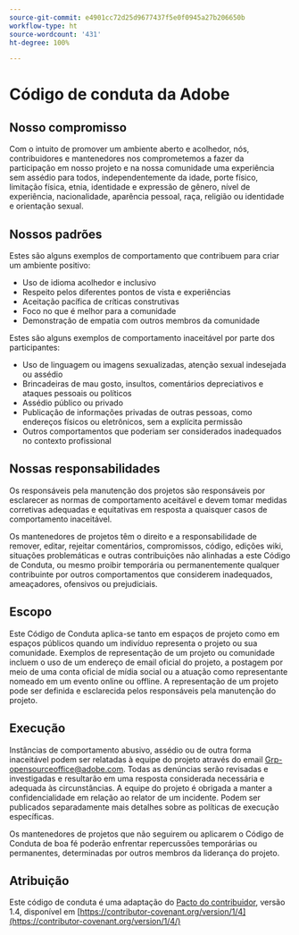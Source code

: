 ```yaml
---
source-git-commit: e4901cc72d25d9677437f5e0f0945a27b206650b
workflow-type: ht
source-wordcount: '431'
ht-degree: 100%

---
```

# Código de conduta da Adobe

## Nosso compromisso

Com o intuito de promover um ambiente aberto e acolhedor, nós, contribuidores e mantenedores nos comprometemos a fazer da participação em nosso projeto e na nossa comunidade uma experiência sem assédio para todos, independentemente da idade, porte físico, limitação física, etnia, identidade e expressão de gênero, nível de experiência, nacionalidade, aparência pessoal, raça, religião ou identidade e orientação sexual.

## Nossos padrões

Estes são alguns exemplos de comportamento que contribuem para criar um ambiente positivo:

* Uso de idioma acolhedor e inclusivo
* Respeito pelos diferentes pontos de vista e experiências
* Aceitação pacífica de críticas construtivas
* Foco no que é melhor para a comunidade
* Demonstração de empatia com outros membros da comunidade

Estes são alguns exemplos de comportamento inaceitável por parte dos participantes:

* Uso de linguagem ou imagens sexualizadas, atenção sexual indesejada ou assédio
* Brincadeiras de mau gosto, insultos, comentários depreciativos e ataques pessoais ou políticos
* Assédio público ou privado
* Publicação de informações privadas de outras pessoas, como endereços físicos ou eletrônicos, sem a explícita permissão
* Outros comportamentos que poderiam ser considerados inadequados no contexto profissional

## Nossas responsabilidades

Os responsáveis pela manutenção dos projetos são responsáveis por esclarecer as normas de comportamento aceitável e devem tomar medidas corretivas adequadas e equitativas em resposta a quaisquer casos de comportamento inaceitável.

Os mantenedores de projetos têm o direito e a responsabilidade de remover, editar, rejeitar comentários, compromissos, código, edições wiki, situações problemáticas e outras contribuições não alinhadas a este Código de Conduta, ou mesmo proibir temporária ou permanentemente qualquer contribuinte por outros comportamentos que considerem inadequados, ameaçadores, ofensivos ou prejudiciais.

## Escopo

Este Código de Conduta aplica-se tanto em espaços de projeto como em espaços públicos quando um indivíduo representa o projeto ou sua comunidade. Exemplos de representação de um projeto ou comunidade incluem o uso de um endereço de email oficial do projeto, a postagem por meio de uma conta oficial de mídia social ou a atuação como representante nomeado em um evento online ou offline. A representação de um projeto pode ser definida e esclarecida pelos responsáveis pela manutenção do projeto.

## Execução

Instâncias de comportamento abusivo, assédio ou de outra forma inaceitável podem ser relatadas à equipe do projeto através do email Grp-opensourceoffice@adobe.com. Todas as denúncias serão revisadas e investigadas e resultarão em uma resposta considerada necessária e adequada às circunstâncias. A equipe do projeto é obrigada a manter a confidencialidade em relação ao relator de um incidente.
Podem ser publicados separadamente mais detalhes sobre as políticas de execução específicas.

Os mantenedores de projetos que não seguirem ou aplicarem o Código de Conduta de boa fé poderão enfrentar repercussões temporárias ou permanentes, determinadas por outros membros da liderança do projeto.

## Atribuição

Este código de conduta é uma adaptação do [Pacto do contribuidor](https://contributor-covenant.org), versão 1.4, disponível em [https://contributor-covenant.org/version/1/4](https://contributor-covenant.org/version/1/4/)
